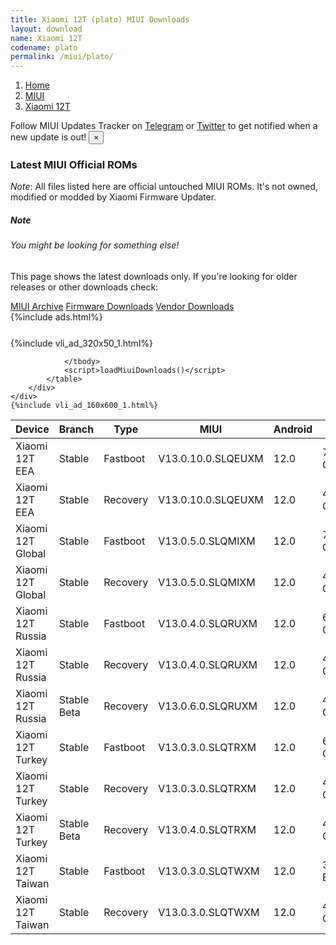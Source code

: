 ```yaml
---
title: Xiaomi 12T (plato) MIUI Downloads
layout: download
name: Xiaomi 12T
codename: plato
permalink: /miui/plato/
---
```

<nav aria-label="breadcrumb">
    <ol class="breadcrumb">
        <li class="breadcrumb-item"><a href="/">Home</a></li>
        <li class="breadcrumb-item"><a href="/miui/">MIUI</a></li>
        <li class="breadcrumb-item active" aria-current="page"><a href="/miui/plato/">Xiaomi 12T</a></li>
    </ol>
</nav>
<div class="alert alert-primary alert-dismissible fade show" role="alert">
    Follow MIUI Updates Tracker on <a href="https://t.me/MIUIUpdatesTracker" class="alert-link">Telegram</a>
     or <a href="https://twitter.com/MiFwUpdater" class="alert-link">Twitter</a> to get notified when a new update is out!
    <button type="button" class="close" data-dismiss="alert" aria-label="Close">
        <span aria-hidden="true">&times;</span>
    </button>
</div>

### Latest MIUI Official ROMs
*Note*: All files listed here are official untouched MIUI ROMs. It's not owned, modified or modded by Xiaomi Firmware Updater.
<div class="card">
  <div class="card-body">
    <h5 class="card-title">Note</h5>
    <h6 class="card-subtitle mb-2 text-muted">You might be looking for something else!</h6>
    <p class="card-text">This page shows the latest downloads only.
     If you're looking for older releases or other downloads check:</p>
    <a href="/archive/miui/plato/" class="card-link">MIUI Archive</a>
    <a href="/firmware/plato/" class="card-link">Firmware Downloads</a>
    <a href="/vendor/plato/" class="card-link">Vendor Downloads</a>
  </div>
</div>
{%include ads.html%}
<div class="row justify-content-center">
    <div class="col-10">
        <div class="table-responsive-md" style="margin-top: 25px;">
            {%include vli_ad_320x50_1.html%}
            <table id="miui" class="display dt-responsive nowrap compact table table-striped table-hover table-sm">
                <thead class="thead-dark">
                    <tr>
                        <th data-ref="device">Device</th>
                        <th data-ref="branch">Branch</th>
                        <th data-ref="type">Type</th>
                        <th data-ref="miui">MIUI</th>
                        <th data-ref="android">Android</th>
                        <th data-ref="size">Size</th>
                        <th data-ref="size">Date</th>
                        <th data-ref="link">Link</th>
                    </tr>
                </thead>
                <tbody>
                <tr><td>Xiaomi 12T EEA</td><td>Stable</td><td>Fastboot</td><td>V13.0.10.0.SLQEUXM</td><td>12.0</td><td>7.2 GB</td><td>2022-11-09</td><td><a href="/miui/plato/stable/V13.0.10.0.SLQEUXM/">Download</a></td></tr>
<tr><td>Xiaomi 12T EEA</td><td>Stable</td><td>Recovery</td><td>V13.0.10.0.SLQEUXM</td><td>12.0</td><td>4.6 GB</td><td>2022-11-14</td><td><a href="/miui/plato/stable/V13.0.10.0.SLQEUXM/">Download</a></td></tr>
<tr><td>Xiaomi 12T Global</td><td>Stable</td><td>Fastboot</td><td>V13.0.5.0.SLQMIXM</td><td>12.0</td><td>7.3 GB</td><td>2022-10-26</td><td><a href="/miui/plato/stable/V13.0.5.0.SLQMIXM/">Download</a></td></tr>
<tr><td>Xiaomi 12T Global</td><td>Stable</td><td>Recovery</td><td>V13.0.5.0.SLQMIXM</td><td>12.0</td><td>4.6 GB</td><td>2022-11-07</td><td><a href="/miui/plato/stable/V13.0.5.0.SLQMIXM/">Download</a></td></tr>
<tr><td>Xiaomi 12T Russia</td><td>Stable</td><td>Fastboot</td><td>V13.0.4.0.SLQRUXM</td><td>12.0</td><td>6.6 GB</td><td>2022-09-20</td><td><a href="/miui/plato/stable/V13.0.4.0.SLQRUXM/">Download</a></td></tr>
<tr><td>Xiaomi 12T Russia</td><td>Stable</td><td>Recovery</td><td>V13.0.4.0.SLQRUXM</td><td>12.0</td><td>4.5 GB</td><td>2022-10-06</td><td><a href="/miui/plato/stable/V13.0.4.0.SLQRUXM/">Download</a></td></tr>
<tr><td>Xiaomi 12T Russia</td><td>Stable Beta</td><td>Recovery</td><td>V13.0.6.0.SLQRUXM</td><td>12.0</td><td>4.5 GB</td><td>2022-12-05</td><td><a href="/miui/plato/stable beta/V13.0.6.0.SLQRUXM/">Download</a></td></tr>
<tr><td>Xiaomi 12T Turkey</td><td>Stable</td><td>Fastboot</td><td>V13.0.3.0.SLQTRXM</td><td>12.0</td><td>6.4 GB</td><td>2022-09-20</td><td><a href="/miui/plato/stable/V13.0.3.0.SLQTRXM/">Download</a></td></tr>
<tr><td>Xiaomi 12T Turkey</td><td>Stable</td><td>Recovery</td><td>V13.0.3.0.SLQTRXM</td><td>12.0</td><td>4.5 GB</td><td>2022-10-06</td><td><a href="/miui/plato/stable/V13.0.3.0.SLQTRXM/">Download</a></td></tr>
<tr><td>Xiaomi 12T Turkey</td><td>Stable Beta</td><td>Recovery</td><td>V13.0.4.0.SLQTRXM</td><td>12.0</td><td>4.5 GB</td><td>2022-12-01</td><td><a href="/miui/plato/stable beta/V13.0.4.0.SLQTRXM/">Download</a></td></tr>
<tr><td>Xiaomi 12T Taiwan</td><td>Stable</td><td>Fastboot</td><td>V13.0.3.0.SLQTWXM</td><td>12.0</td><td>346 Bytes</td><td>2022-10-08</td><td><a href="/miui/plato/stable/V13.0.3.0.SLQTWXM/">Download</a></td></tr>
<tr><td>Xiaomi 12T Taiwan</td><td>Stable</td><td>Recovery</td><td>V13.0.3.0.SLQTWXM</td><td>12.0</td><td>4.5 GB</td><td>2022-10-26</td><td><a href="/miui/plato/stable/V13.0.3.0.SLQTWXM/">Download</a></td></tr>

                </tbody>
                <script>loadMiuiDownloads()</script>
            </table>
        </div>
    </div>
    {%include vli_ad_160x600_1.html%}
</div>
